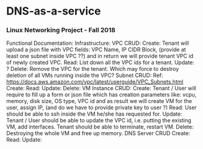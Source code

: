 # DNS-as-a-service  

### Linux Networking Project - Fall 2018  

Functional Documentation:
Infrastructure:
VPC CRUD:
Create: Tenant will upload a json file with VPC fields: VPC Name, IP CIDR Block, (provide at least one subnet inside VPC ??) and in return we will provide tenant VPC id of newly created VPC.
Read: List down all the VPC ids for a tenant.
Update: ?
Delete: Remove the VPC for the tenant. Which may force to destroy deletion of all VMs running inside the VPC?
Subnet CRUD: Ref: https://docs.aws.amazon.com/vpc/latest/userguide/VPC_Subnets.html
Create:
Read:
Update:
Delete:
VM Instance CRUD:
Create: 
Tenant / User will require to fill up a form or json file which has creation parameters like: vcpu, memory, disk size, OS type, VPC id and as result we will create VM for the user, assign IP, (and do we have to provide private key to user ?)
Read:
User should be able to ssh inside the VM he/she has requested for. 
Update:
Tenant / User should be able to update the VPC id, i.e. putting the existing VM, add interfaces.
Tenant should be able to terminate, restart VM.
Delete:
Destroying the whole VM and free up memory.
DNS Server CRUD
Create: 
Read:
Update:
